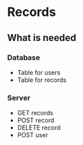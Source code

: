 # Records

## What is needed

### Database

* Table for users
* Table for records

### Server

* GET records
* POST record
* DELETE record
* POST user
